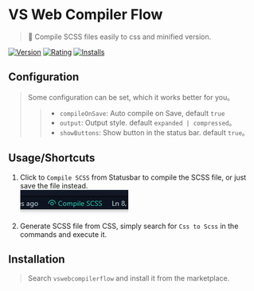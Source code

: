 # VS Web Compiler Flow
> 💠 Compile SCSS files easily to css and minified version.

[![Version](https://vsmarketplacebadge.apphb.com/version-short/Flowko.vswebcompilerflow.svg)](https://marketplace.visualstudio.com/items?itemName=Flowko.vswebcompilerflow)
[![Rating](https://vsmarketplacebadge.apphb.com/rating-short/Flowko.vswebcompilerflow.svg)](https://marketplace.visualstudio.com/items?itemName=Flowko.vswebcompilerflow)
[![Installs](https://vsmarketplacebadge.apphb.com/installs/Flowko.vswebcompilerflow.svg)](https://marketplace.visualstudio.com/items?itemName=Flowko.vswebcompilerflow)

## Configuration
> Some configuration can be set, which it works better for you。
>> - `compileOnSave`: Auto compile on Save, default `true`
>> - `output`: Output style. default `expanded | compressed`。 
>> - `showButtons`: Show button in the status bar. default `true`。 
## Usage/Shortcuts
1. Click to `Compile SCSS` from Statusbar to compile the SCSS file, or just save the file instead. <br>
![Statusbar control](./images/usage.png)
2. Generate SCSS file from CSS, simply search for `Css to Scss` in the commands and execute it.

## Installation
> Search `vswebcompilerflow` and install it from the marketplace.